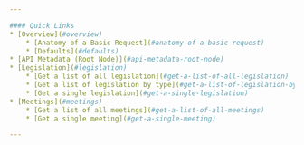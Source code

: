 ```yaml
---

#### Quick Links
* [Overview](#overview)
    * [Anatomy of a Basic Request](#anatomy-of-a-basic-request)
    * [Defaults](#defaults)
* [API Metadata (Root Node)](#api-metadata-root-node)
* [Legislation](#legislation)
    * [Get a list of all legislation](#get-a-list-of-all-legislation)
    * [Get a list of legislation by type](#get-a-list-of-legislation-by-type)
    * [Get a single legislation](#get-a-single-legislation)
* [Meetings](#meetings)
    * [Get a list of all meetings](#get-a-list-of-all-meetings)
    * [Get a single meeting](#get-a-single-meeting)

---
```

